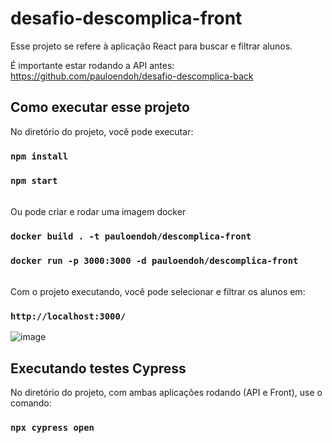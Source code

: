 # desafio-descomplica-front

Esse projeto se refere à aplicação React para buscar e filtrar alunos.

É importante estar rodando a API antes: https://github.com/pauloendoh/desafio-descomplica-back

## Como executar esse projeto

No diretório do projeto, você pode executar: 

### `npm install`
### `npm start`

<br>
Ou pode criar e rodar uma imagem docker 

### `docker build . -t pauloendoh/descomplica-front`
### `docker run -p 3000:3000 -d pauloendoh/descomplica-front`

<br>
Com o projeto executando, você pode selecionar e filtrar os alunos em: 

### `http://localhost:3000/`
![image](https://user-images.githubusercontent.com/17272651/120005444-363b4200-bfae-11eb-99a5-cc56580b6c57.png)

## Executando testes Cypress

No diretório do projeto, com ambas aplicações rodando (API e Front), use o comando:

### `npx cypress open`

